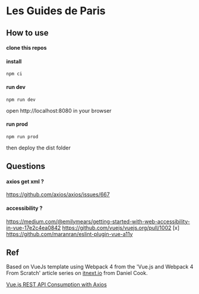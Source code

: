 # Les Guides de Paris

## How to use
#### clone this repos
#### install
```
npm ci
```
#### run dev
```
npm run dev
```
open http://localhost:8080 in your browser
#### run prod
```
npm run prod
```
then deploy the dist folder

## Questions

#### axios get xml ?
https://github.com/axios/axios/issues/667

#### accessibility ?
https://medium.com/@emilymears/getting-started-with-web-accessibility-in-vue-17e2c4ea0842
https://github.com/vuejs/vuejs.org/pull/1002
[x] https://github.com/maranran/eslint-plugin-vue-a11y

## Ref

Based on VueJs template using Webpack 4 from the 'Vue.js and Webpack 4 From Scratch' article series on [itnext.io](https://itnext.io) from Daniel Cook.

[Vue.js REST API Consumption with Axios](https://alligator.io/vuejs/rest-api-axios/)
